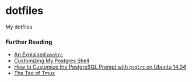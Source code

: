 # dotfiles

My dotfiles


### Further Reading

* [An Explained `psqlrc`](https://thoughtbot.com/blog/an-explained-psqlrc)
* [Customizing My Postgres Shell](https://www.citusdata.com/blog/2017/07/16/customizing-my-postgres-shell-using-psqlrc/)
* [How to Customize the PostgreSQL Prompt with `psqlrc` on Ubuntu 14.04](https://www.digitalocean.com/community/tutorials/how-to-customize-the-postgresql-prompt-with-psqlrc-on-ubuntu-14-04)
* [The Tao of Tmux](https://leanpub.com/the-tao-of-tmux)
